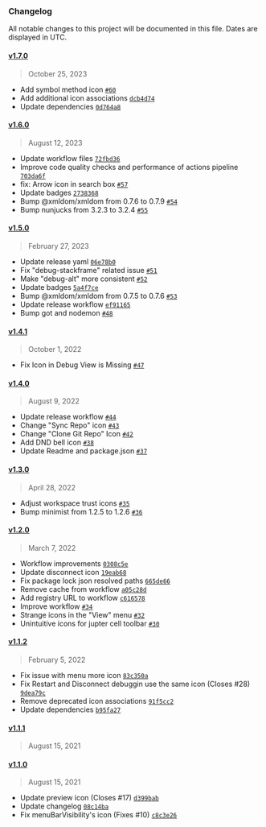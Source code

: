 ### Changelog 

 All notable changes to this project will be documented in this file. Dates are displayed in UTC.

 
#### [v1.7.0](https://github.com/PKief/vscode-material-product-icons/compare/v1.6.0...v1.7.0) 

> October 25, 2023 

- Add symbol method icon [`#60`](https://github.com/PKief/vscode-material-product-icons/pull/60)
- Add additional icon associations [`dcb4d74`](https://github.com/PKief/vscode-material-product-icons/commit/dcb4d74)
- Update dependencies [`0d764a8`](https://github.com/PKief/vscode-material-product-icons/commit/0d764a8)
 
#### [v1.6.0](https://github.com/PKief/vscode-material-product-icons/compare/v1.5.0...v1.6.0) 

> August 12, 2023 

- Update workflow files [`72fbd36`](https://github.com/PKief/vscode-material-product-icons/commit/72fbd36)
- Improve code quality checks and performance of actions pipeline [`703da6f`](https://github.com/PKief/vscode-material-product-icons/commit/703da6f)
- fix: Arrow icon in search box [`#57`](https://github.com/PKief/vscode-material-product-icons/pull/57)
- Update badges [`2738368`](https://github.com/PKief/vscode-material-product-icons/commit/2738368)
- Bump @xmldom/xmldom from 0.7.6 to 0.7.9 [`#54`](https://github.com/PKief/vscode-material-product-icons/pull/54)
- Bump nunjucks from 3.2.3 to 3.2.4 [`#55`](https://github.com/PKief/vscode-material-product-icons/pull/55)
 
#### [v1.5.0](https://github.com/PKief/vscode-material-product-icons/compare/v1.4.1...v1.5.0) 

> February 27, 2023 

- Update release yaml [`06e78b0`](https://github.com/PKief/vscode-material-product-icons/commit/06e78b0)
- Fix "debug-stackframe" related issue [`#51`](https://github.com/PKief/vscode-material-product-icons/pull/51)
- Make "debug-alt" more consistent [`#52`](https://github.com/PKief/vscode-material-product-icons/pull/52)
- Update badges [`5a4f7ce`](https://github.com/PKief/vscode-material-product-icons/commit/5a4f7ce)
- Bump @xmldom/xmldom from 0.7.5 to 0.7.6 [`#53`](https://github.com/PKief/vscode-material-product-icons/pull/53)
- Update release workflow [`ef91165`](https://github.com/PKief/vscode-material-product-icons/commit/ef91165)
- Bump got and nodemon [`#48`](https://github.com/PKief/vscode-material-product-icons/pull/48)
 
#### [v1.4.1](https://github.com/PKief/vscode-material-product-icons/compare/v1.4.0...v1.4.1) 

> October 1, 2022 

- Fix Icon in Debug View is Missing [`#47`](https://github.com/PKief/vscode-material-product-icons/pull/47)
 
#### [v1.4.0](https://github.com/PKief/vscode-material-product-icons/compare/v1.3.0...v1.4.0) 

> August 9, 2022 

- Update release workflow [`#44`](https://github.com/PKief/vscode-material-product-icons/pull/44)
- Change "Sync Repo" icon [`#43`](https://github.com/PKief/vscode-material-product-icons/pull/43)
- Change "Clone Git Repo" Icon [`#42`](https://github.com/PKief/vscode-material-product-icons/pull/42)
- Add DND bell icon [`#38`](https://github.com/PKief/vscode-material-product-icons/pull/38)
- Update Readme and package.json [`#37`](https://github.com/PKief/vscode-material-product-icons/pull/37)
 
#### [v1.3.0](https://github.com/PKief/vscode-material-product-icons/compare/v1.2.0...v1.3.0) 

> April 28, 2022 

- Adjust workspace trust icons [`#35`](https://github.com/PKief/vscode-material-product-icons/pull/35)
- Bump minimist from 1.2.5 to 1.2.6 [`#36`](https://github.com/PKief/vscode-material-product-icons/pull/36)
 
#### [v1.2.0](https://github.com/PKief/vscode-material-product-icons/compare/v1.1.2...v1.2.0) 

> March 7, 2022 

- Workflow improvements [`0308c5e`](https://github.com/PKief/vscode-material-product-icons/commit/0308c5e)
- Update disconnect icon [`19eab68`](https://github.com/PKief/vscode-material-product-icons/commit/19eab68)
- Fix package lock json resolved paths [`665de66`](https://github.com/PKief/vscode-material-product-icons/commit/665de66)
- Remove cache from workflow [`a05c28d`](https://github.com/PKief/vscode-material-product-icons/commit/a05c28d)
- Add registry URL to workflow [`c616578`](https://github.com/PKief/vscode-material-product-icons/commit/c616578)
- Improve workflow [`#34`](https://github.com/PKief/vscode-material-product-icons/pull/34)
- Strange icons in the "View" menu [`#32`](https://github.com/PKief/vscode-material-product-icons/pull/32)
- Unintuitive icons for jupter cell toolbar [`#30`](https://github.com/PKief/vscode-material-product-icons/pull/30)
 
#### [v1.1.2](https://github.com/PKief/vscode-material-product-icons/compare/v1.1.1...v1.1.2) 

> February 5, 2022 

- Fix issue with menu more icon [`83c350a`](https://github.com/PKief/vscode-material-product-icons/commit/83c350a)
- Fix Restart and Disconnect debuggin use the same icon (Closes #28) [`9dea79c`](https://github.com/PKief/vscode-material-product-icons/commit/9dea79c)
- Remove deprecated icon associations [`91f5cc2`](https://github.com/PKief/vscode-material-product-icons/commit/91f5cc2)
- Update dependencies [`b95fa27`](https://github.com/PKief/vscode-material-product-icons/commit/b95fa27)
 
#### [v1.1.1](https://github.com/PKief/vscode-material-product-icons/compare/v1.1.0...v1.1.1) 

> August 15, 2021 

 
#### [v1.1.0](https://github.com/PKief/vscode-material-product-icons/compare/v1.0.3...v1.1.0) 

> August 15, 2021 

- Update preview icon (Closes #17) [`d399bab`](https://github.com/PKief/vscode-material-product-icons/commit/d399bab)
- Update changelog [`08c14ba`](https://github.com/PKief/vscode-material-product-icons/commit/08c14ba)
- Fix menuBarVisibility's icon (Fixes #10) [`c8c3e26`](https://github.com/PKief/vscode-material-product-icons/commit/c8c3e26)
